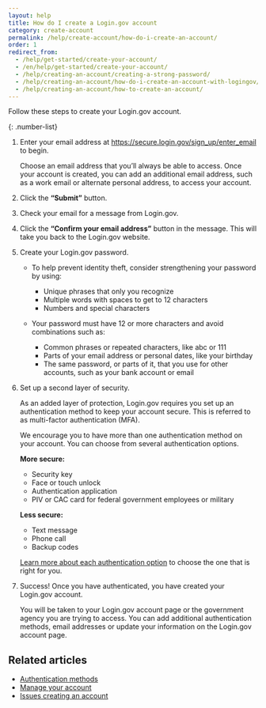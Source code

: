 ```yaml
---
layout: help
title: How do I create a Login.gov account
category: create-account
permalink: /help/create-account/how-do-i-create-an-account/
order: 1
redirect_from:
  - /help/get-started/create-your-account/
  - /en/help/get-started/create-your-account/
  - /help/creating-an-account/creating-a-strong-password/
  - /help/creating-an-account/how-do-i-create-an-account-with-logingov/
  - /help/creating-an-account/how-to-create-an-account/
---
```


Follow these steps to create your Login.gov account.

{: .number-list}

1. Enter your email address at <https://secure.login.gov/sign_up/enter_email> to begin.

   Choose an email address that you’ll always be able to access. Once your account is created, you can add an additional email address, such as a work email or alternate personal address, to access your account.

2. Click the **“Submit”** button.

3. Check your email for a message from Login.gov.

4. Click the **“Confirm your email address”** button in the message. This will take you back to the Login.gov website.

5. Create your Login.gov password.

   * To help prevent identity theft, consider strengthening your password by using:
     * Unique phrases that only you recognize
     * Multiple words with spaces to get to 12 characters
     * Numbers and special characters


   * Your password must have 12 or more characters and avoid combinations such as:
     * Common phrases or repeated characters, like abc or 111
     * Parts of your email address or personal dates, like your birthday
     * The same password, or parts of it, that you use for other accounts, such as your bank account or email

6. Set up a second layer of security.

   As an added layer of protection, Login.gov requires you set up an authentication method to keep your account secure. This is referred to as multi-factor authentication (MFA).

   We encourage you to have more than one authentication method on your account. You can choose from several authentication options.

   **More secure:**
   * Security key
   * Face or touch unlock
   * Authentication application
   * PIV or CAC card for federal government employees or military

   **Less secure:**
   * Text message
   * Phone call
   * Backup codes

   [Learn more about each authentication option](/help/create-account/authentication-methods/) to choose the one that is right for you.

7. Success! Once you have authenticated, you have created your Login.gov account.

   You will be taken to your Login.gov account page or the government agency you are trying to access. You can add additional authentication methods, email addresses or update your information on the Login.gov account page.


## Related articles

* [Authentication methods](/help/create-account/authentication-methods/)
* [Manage your account](/help/manage-your-account/overview/)
* [Issues creating an account](/help/create-account/issues-creating-an-account/)
